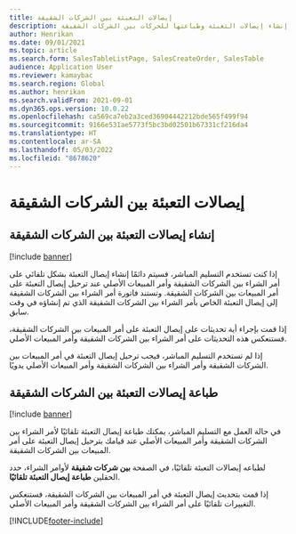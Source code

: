 ```yaml
---
title: إيصالات التعبئة بين الشركات الشقيقة
description: يوضح هذا الموضوع كيفية إنشاء إيصالات التعبئة وطباعتها للحركات بين الشركات الشقيقة
author: Henrikan
ms.date: 09/01/2021
ms.topic: article
ms.search.form: SalesTableListPage, SalesCreateOrder, SalesTable
audience: Application User
ms.reviewer: kamaybac
ms.search.region: Global
ms.author: henrikan
ms.search.validFrom: 2021-09-01
ms.dyn365.ops.version: 10.0.22
ms.openlocfilehash: ca569ca7eb2a3ced36904442212bde565f499f94
ms.sourcegitcommit: 9166e531ae5773f5bc3bd02501b67331cf216da4
ms.translationtype: HT
ms.contentlocale: ar-SA
ms.lasthandoff: 05/03/2022
ms.locfileid: "8678620"
---
```

# <a name="intercompany-packing-slips"></a>إيصالات التعبئة بين الشركات الشقيقة

## <a name="generate-intercompany-packing-slips"></a>إنشاء إيصالات التعبئة بين الشركات الشقيقة

[!include [banner](../../includes/banner.md)]

إذا كنت تستخدم التسليم المباشر، فسيتم دائمًا إنشاء إيصال التعبئة بشكل تلقائي على أمر الشراء بين الشركات الشقيقة وأمر المبيعات الأصلي عند ترحيل إيصال التعبئة على أمر المبيعات بين الشركات الشقيقة. وتستند فاتورة أمر الشراء بين الشركات الشقيقة إلى إيصال التعبئة الخاص بأمر الشراء بين الشركات الشقيقة الذي تم إنشاؤه في وقت سابق.

إذا قمت بإجراء أية تحديثات على إيصال التعبئة على أمر المبيعات بين الشركات الشقيقة، فستنعكس هذه التحديثات على أمر الشراء بين الشركات الشقيقة وأمر المبيعات الأصلي.

إذا لم تستخدم التسليم المباشر، فيجب ترحيل إيصال التعبئة في أمر المبيعات بين الشركات الشقيقة وأمر الشراء بين الشركات الشقيقة وأمر المبيعات الأصلي يدويًا.

## <a name="print-intercompany-packing-slips"></a>طباعة إيصالات التعبئة بين الشركات الشقيقة

[!include [banner](../../includes/banner.md)]

في حالة العمل مع التسليم المباشر، يمكنك طباعة إيصال التعبئة تلقائيًا لأمر الشراء بين الشركات الشقيقة وأمر المبيعات الأصلي عند قيامك بترحيل إيصال التعبئة على أمر المبيعات بين الشركات الشقيقة.

لطباعه إيصالات التعبئة تلقائيًا، في الصفحة **بين شركات شقيقة** لأوامر الشراء، حدد الحقلين **طباعة إيصال التعبئة تلقائيًا**.

إذا قمت بتحديث إيصال التعبئة في أمر المبيعات بين الشركات الشقيقة، فستنعكس التغييرات تلقائيًا على أمر الشراء بين الشركات الشقيقة وأمر المبيعات الأصلي.

[!INCLUDE[footer-include](../../includes/footer-banner.md)]

